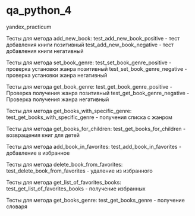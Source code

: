 # qa_python_4
yandex_practicum

Тесты для метода add_new_book:
test_add_new_book_positive - тест добавления книги позитивный
test_add_new_book_negative - тест добавления книги негативный

Тесты для метода set_book_genre:
test_set_book_genre_positive - проверка установки жанра позитивный
test_set_book_genre_negative - проверка установки жанра негативный

Тесты для метода get_book_genre:
test_get_book_genre_positive - Проверка получения жанра позитивный
test_get_book_genre_negative - Проверка получения жанра негативный

Тесты для метода get_books_with_specific_genre:
test_get_books_with_specific_genre - получения списка с жанром

Тесты для метода get_books_for_children:
test_get_books_for_children - возвращения книг для детей 

Тесты для метода add_book_in_favorites:
test_add_book_in_favorites - добавление в избранное 

Тесты для метода delete_book_from_favorites:
test_delete_book_from_favorites - удаление из избранного 

Тесты для метода get_list_of_favorites_books:
test_get_list_of_favorites_books - получение избранных 

Тесты для метода get_books_genre:
test_get_books_genre - получение словаря

